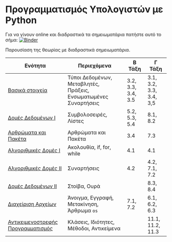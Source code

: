 # Προγραμματισμός Υπολογιστών με Python

Για να γίνουν online
και διαδραστικά τα σημειωματάρια πατήστε αυτό το σήμα:
[![Binder](https://mybinder.org/badge_logo.svg)](https://mybinder.org/v2/gh/afergadis/epal_python/master)

Παρουσίαση της θεωρίας με διαδραστικά σημειωματάρια.

| Ενότητα                                   | Περιεχόμενα                                                     | Β Τάξη             | Γ Τάξη                  |
|-------------------------------------------|-----------------------------------------------------------------|--------------------|-------------------------|
| [Βασικά στοιχεία](basics)                 | Τύποι Δεδομένων, Μεταβλητές, Πράξεις, Ενσωματωμένες Συναρτήσεις | 3.2, 3.3, 3.4, 3.5 | 3.1, 3.2, 3.3, 3.4, 3,5 |
| [Δομές Δεδομένων Ι](data_structures_I)    | Συμβολοσειρές, Λίστες                                           | 5.2, 5.3, 5.4      | 8.1, 8.2                |
| [Αρθρώματα και Πακέτα](modules_packages)  | Αρθρώματα και Πακέτα                                            | 3.4                | 7.3                     |
| [Αλγοριθμικές Δομές Ι](program_flow)      | Ακολουθία, if, for, while                                       | 4.1                | 4.1                     |
| [Αλγοριθμικές Δομές ΙΙ](functions)        | Συναρτήσεις                                                     | 4.2                | 4.2, 7.1, 7.2           |
| [Δομές Δεδομένων ΙΙ](data_structures_II)  | Στοίβα, Ουρά                                                    |                    | 8.3, 8.4                |
| [Διαχείριση Αρχείων](file_management)     | Άνοιγμα, Εγγραφή, Μετακίνηση, Άρθρωμα `os`                      | 7.1, 7.2           | 6.1, 6.2, 6.3           |
| [Αντικειμενοστρεφής Προγραμματισμός](oop) | Κλάσεις, Ιδιότητες, Μέθοδοι, Αντικείμενα                        |                    | 11.1, 11.2, 11.3        |